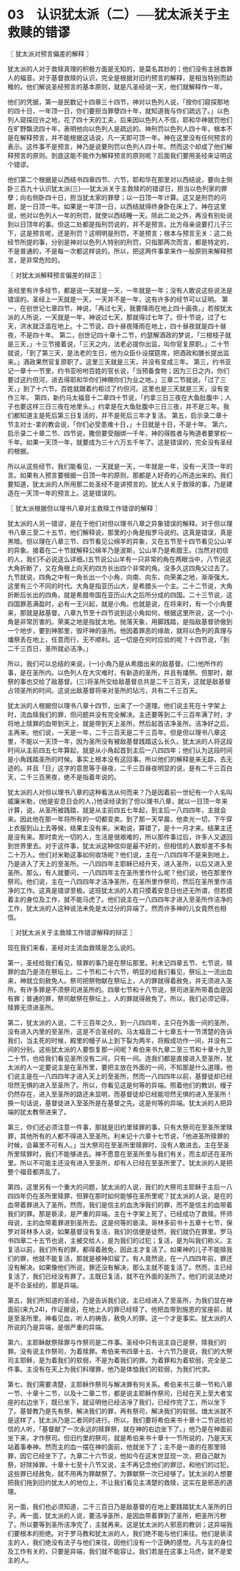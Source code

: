 # 03　认识犹太派（二）──犹太派关于主救赎的错谬



〖 犹太派对预言偏差的解释 〗

犹太派的人对于救赎真理的积极方面是无知的，是莫名其妙的；他们没有主拯救罪人的福音。对于基督救赎的认识，完全是根据对旧约预言的解释，是相当特别而幼稚的。他们解说圣经预言的基本原则，就是凡圣经说一天，他们就解释作一年。

他们的凭据，第一是民数记十四章三十四节，神对以色列人说，「按你们窥探那地的四十日，一年顶一日，你们要担当罪孽四十年，就知道我与你们疏远了。」以色列人窥探应许之地，花了四十天的工夫，后来因以色列人不信，耶和华神就罚他们在旷野飘流四十年，表明他向以色列人是疏远的。神刑罚以色列人四十年，根本不是在解释预言，并不能根据这话说，凡一天即可顶一年。神在这里没有任何预言的表示。这件事不是预言，神乃是说要刑罚以色列人四十年。然而这个却成了他们解释预言的原则。到底这能不能作为解释预言的原则呢？后面我们要用圣经来证明这个错谬。

他们第二个根据是以西结书四章四节、六节，耶和华在那里对以西结说，要向主侧卧三百九十认识犹太派(三)──犹太派关于主救赎的的错谬日，担当以色列家的罪孽；向右侧卧四十日，担当犹太家的罪孽；以一日顶一年计算。这又是刑罚的问题，是一日顶一年。如果是一年顶一日，以西结就得终身卧在床上了。神在这里说，他对以色列人一年的刑罚，就使以西结睡一天。除此二处之外，再没有别处说到以日顶年的事。但这二处都是指刑罚说的，并不是预言。比方母亲说要打儿子三下，这是预言呢，还是刑罚？这明明是刑罚，不是预言；根本与预言无关：这二处经节所提的事，分别是神对以色列人特别的刑罚，只指那两次而言，都是特定的，不是普通的，不是每一次都这样说的。所以，把这两件事拿来作一般原则来解释预言，是非常危险的。



〖 对犹太派解释预言偏差的辩正 〗

圣经里有许多经节，都是说一天就是一天，一年就是一年；没有人敢说这些说法是错误的。圣经上一天就是一天，一天并不是一年，这有许多的经节可以证明。
第一，在创世记七章四节，神说，「再过七天，我要降雨在地上四十画夜。」若按犹太派的人所说，一天就是一年，神说过七天，那就得过七年了。但十节说，过了七天，洪水就泛滥在地上。十二节说，四十昼夜降雨在地上，四十昼夜就是四十昼夜，不是四十年。
第二，创世记四十章十二节，约瑟解酒政的梦说，「三根枝子就是三天，」十三节接着说，「三天之内，法老必提你出监，叫你官复原职。」二十节就说，「到了第三天，是法老的生日，他为众臣仆设摆筵席，把酒政和膳长提出监来。」酒政果然官复原职了。这里三天就是三天，并没有变成三年。
第三，约书亚记一章十一节里，约书亚吩咐百姓的官长说，「当预备食物；因为三日之内，你们要过这约但河，进去得耶和华你们神赐你们为业之地。」三章二节就说，「过了三天，」到了十六节，百姓就跟着约柜过了约但河。这里也是三天就是三天，没有变作三年。
第四，新约马太福音十二章四十节说，「约拿三日三夜在大鱼肚腹中；人子也要这样三日三夜在地里头。」约拿是在大鱼肚腹中三日三夜，并不是三年。我们都知道主是死后第三日复活的，并不是死后三年才复活。
第五，启示录二章十节主对士-拿的教会说，「你们必受患难十日，」十日就是十日，不是十年。
第六，启示录二十章二节、四节说，撒但要受捆绑一千年，神的得胜者与殉道者要掌权一千年。如果一天顶一年，就要成为三十六万五千年了。这是错误的，完全没有圣经的根据。

所以从这些经节，我们能看见，一天就是一天，一年就是一年，没有一天顶一年的言。如果有人预言要根据一日顶一年的原则，那都是人好奇的心所造出来的。我们要知道，犹太派的人所用那二处圣经不是讲预言的。犹太人关于救赎的事，乃是建造在一天顶一年的预言上。这是错误的。



〖 犹太派根据但以理书八章对主救赎工作错谬的解释 〗

犹太派的人另一错谬，是在于他们对但以理书八章之异象错误的解释。对于但以理书八章三至二十五节，他们解释说，那里的小角是指罗马说的。这真是错误，真是黑暗。但以理在八章三节、四节看见公绵羊的异象，又在五节至十四节看见公山羊的异象。接着在二十节就解释公绵羊乃是波斯，公山羊乃是希腊王。(当然对初信的人，我们不必说这么详细。)五节说公山羊有一只非常的角在两眼当中，八节说这大角折断了，又在角根上向天的四方长出四个非常的角。没多久这四角父过去了。九节就说，四角之中有一角长出一个小角，向南、向东、向荣美之地，渐渐强大。这里有三个不同的时代。大角是指亚历山大，是希腊头一个主。二十二节说，大角折断后长出的四角，就是希腊帝国在亚历山大之后所分成的四国。二十三节说，这四国罪恶满盈时，必有一王兴起，就是小角。也就是说，在将来时，有一个小角要来，那就是敌基督。八章九节至十四节说到这小角如何，根据这里所说，这一个小角是非常厉害的。荣美之地是指犹太地。抛落天象，用脚践踏，是指敌基督骄傲到一个地步，要到神那里，毁坏神的圣所。他因着罪恶的缘故，就将以色列的真理与燔祭丢在地上，任意而行，无不顺利。这一切是在何时应验的呢？十四节说，「到二千三百日，圣所就必洁净。」

所以，我们可以总结的来说，(一)小角乃是从希腊出来的敌基督。(二)他所作的事，是在圣所内。以色列人在大灾难时，有新造的圣所，并且有燔祭。但那时，献祭的事也交给了敌基督。(三)将圣所交给敌基督总共是二千三百天，这就是敌基督占领圣所的时间。这说出敌基督将来对圣所的玷污，共有二千三百天。

犹太派的人根据但以理书八章十四节，出来了一个道理。他们说主死在十字架上时，流血赎我们的罪，但问题并没有完全解决。主还要等到二千三百年满了时，才将地上赎罪的血带到天上，就是带到天上圣所，然后起首洁净圣所。洁净好之后，主再来。他们说，一天是一年，二千三百天是二千三百年。但是但以理书八章这里，不能以一天顶一年，因为圣所没有被敌基督践踏这么长久。犹太派的人将这段时间从主前四五七年算起，就是从小角起首到主后一八四四年；他们认为这段时间是小角践踏圣所的时候。事实上根本没有这回事。所以他们的解释是来无踪，去无迹的。并且「日」这字的意思等于昼夜，二千三百昼夜明显的说，是有二千三百白天，二千三百黑夜，绝不是指着年说的。

犹太派的人对但以理书八章的这种看法从何而来？乃是因着前一世纪有一个人名叫威廉米勒，(他是安息日会的人，)他读经读到了但以理书八章，就以一日顶一年来计算，说，从圣所被践踏，就是从主前四五七年起，到主后一八四四年，主就会来。因此他在那一年将所有的一切都变卖。到了那一天早晨，他卖光一切，下午穿上衣服到山上去等候，结果主没有来。米勒说，算错了，是十一月才来。结果主还是没有来。那时卖光一切的人，生活是很艰难的，所以那件事过后，许多人又退回到世界里去。对于这件事，犹太派这种信仰是最不好的，但相信的人数却差不多有二十万人。他们对米勒这事如何收场呢？他们说，主在一八四四年不是来到地上，乃是进入了天上的至圣所。一八四四年主耶稣已经升天，进入圣所，以后又进入至圣所。那么，有人就要问，一八四四年主在圣所里作什么呢？他们说，他在那里作祭司。他们说，主在一八四四年才洁净圣所，在圣所里作祭司，然后在圣所里作洁净的工作。这真是错谬至极。这班犹太派的人若只摸着安息日也还无所谓，但若摸着主的身位及工作，就不能马虎了。他们说主在一八四四年才进入至圣所作洁净的工作，犹太派的人这种说法未免是太过分的异端了。然而许多神的儿女竟然也相信。



〖 对犹太派关于主救赎工作错谬解释的辩正 〗

现在我们来看，圣经对主流血救赎是怎么说的。

第一，圣经给我们看见，赎罪的事乃是在祭坛那里。利未记四章五节、七节说，赎罪的血乃是流在祭坛上。二十节和二十六节，明显的给我们看见，祭坛上一流出血来，神就立刻赦免人。祭司把祭物献在祭坛上，人的罪就得着赦免，并无须进入圣所。有许多罪是不须祭司进圣所的。四章七节和十八节说，祭司进圣所带着血是因有罪；普通的罪，祭司献祭在祭坛上，人的罪就得赦免了。所以，我们必须记得，赎罪无须进圣所。

第二，犹太派的人说，二千三百年之久，到一八四四年，主只在外面一间的圣所，没有进入内里的至圣所，这是不合圣经的。马太福音二十七章五十一节清楚的告诉我们，当主死的时候，殿里的幔子从上到下裂为两半，将殿成功作一间，并没有二间的分别。这些犹太派的人要恢复那一间呢？希伯来书九章二至三节和十章十九至二十节，也给我们看见圣所没有二间，只有一间。连我们都是直接进入至圣所，犹太派的人一定要说主是在圣所里，要把主放在外面的一间，不知那是什么道理。他们说主是在一八四四年才进入天上的至圣所，然而一八四四年以前，基督徒却已经坦然无惧的进入至圣所了。所以，你看见这是何等的异端。照着他们的教训，幔子仍然存在，进入至圣所的路还未显明，而基督徒却已经能坦然无惧的进入至圣所！换一句话说，基督徒进入至圣所是在基督之先。这是何等的异端。犹太派的人把异端的犹太教带进来了。

第三，你们还必须注意一件事，那就是旧约里赎罪的事，只有大祭司在至圣所里赎罪，其他所有的人都不得进入至圣所。利未记十六章十七节说，「他进圣所赎罪的时候，会幕里不可有人。」当大祭司在至圣所里赎罪时，没有人敢进去。主在至圣所里赎罪时，我们不能够进去。神不愿意在至圣所里与我们有关，而主却还在圣所里。所以不可能主还没有进入至圣所，却有人已经在至圣所里了。犹太派的人是把整个福音都弄乱了。

第四，这里另有一个重大的问题，犹太派的人说，我们的大祭司主耶稣于主后一八四四年仍在圣所里赎罪，但罪在那时如何能够在圣所里呢？犹太派的人说，是在的血带着罪进入了圣所。然而，我们是信主的血洗凈我们的罪，而不是信主的血带着我们的罪。那是亵渎，是严重的异端。主在十字架上死了，已经成功了救赎。怀师母说，主的血带着罪进到圣所去。这是何等的亵渎。哥林多前书十五章十七节，保罗对哥林多人说，如果基督没有复活，我们的信便是徒然，我们就仍在罪里。罗马书四章二十五节也说，主被交给人，是为我们的过犯；复活，是为叫我们称义。主复活以前，我们所有的罪，都得着赦免，因此主才复活了。如果神的儿子不能赎我们的罪，他就不能复活，那就是被神扣留了。有人竟然说，在一八四四年前，罪还没有解决。如果像他们所说，罪还没有解决，那么主就不能复活了。然而，主已经复活了，我们已经没有罪了。主既已复活，就不在外面的圣所了。他们的说法绝对是不合圣经的，那是异端。

第五，我们所知道的圣经，乃是告诉我们说，主已经进入了至圣所，为我们显在神面前(来九24)，作证据说，在地上人的罪已经赎了。他把血带到施恩的宝座前，就是至圣所里。神看见血，听人的祷告，赦免人的罪。这一个才是事实。犹太派的人所说的乃是异端，是很严重的异端。

第六，主耶稣献祭赎罪与作祭司是二件事。圣经中只有说主自己是祭，赎我们的罪。没有说主作祭司，为着赎罪。希伯来书四章十五、十六节乃是说，我们的大祭司主耶稣，是为着我们的软弱，不是为着我们的罪。为着罪和为着软弱，完全是二件事。主没有在天上为我们料理罪，他乃是体恤我们的软弱，为我们代求。

第七，我们需要凊楚，主耶稣作祭司与解决罪有何关系。希伯来书三章一节和八章一节、十章十二节，以及十二章二节，都是说主耶稣作祭司，已经在天上至大者宝座的右边坐下，既已坐下，就证明他已经洁凈了我们，已经作完了工，所以坐下了。基督教乃是先有祭，解决我们的罪，再有祭司，解决我们的软弱。煪太派就不是这样了，犹太派乃是二者同时进行。所以，我们要将希伯来书十章十二节说给初信的人听，「基督献了一次永远的赎罪祭，就在神的右边坐下了。」他乃是在神面前坐下来，才作祭司。但旧约里的祭司，就是希伯来书十章十一节所说的，乃是天天站着事奉神。然而主的血一摆在神的面前，他就坐下了；主不是一直的在那里赎罪，因它已经坐下了。九章二十六节说，他如今在这末世显现一次，把自己献为祭，好除掉罪。十章十七至十八节又说，主不再记念他们的罪愆，和他们的过犯，这些罪已经赦免，就不用再为罪献祭了。为罪献祭一次已经够了。犹太派的人想要把我们拖到旧约犹太人的地位上，不让我们看见主凊楚的救赎，这实在是邪恶的道理。

另一面，我们也必须知道，二千三百日乃是敌基督的在地上要践踏犹太人圣所的日子。再一面，犹太派的人说，要洁凈圣所，是因血带着罪到了圣所，杷圣所污秽了。所以要等到圣所洁净完了，主就再来。这是犹太派的人邪恶的教训；这异端我们要根本的拒绝。对于罗马教和犹太派的人，我们绝不能与他们来往。他们是亵渎主的人，我们绝没有法子与他们来往，因他们没有一个正确的感觉。凡与主的身位及工作有关的，只要是异端，我们就不能容让。我们若是在这事上马虎，就不是爱主的人。

